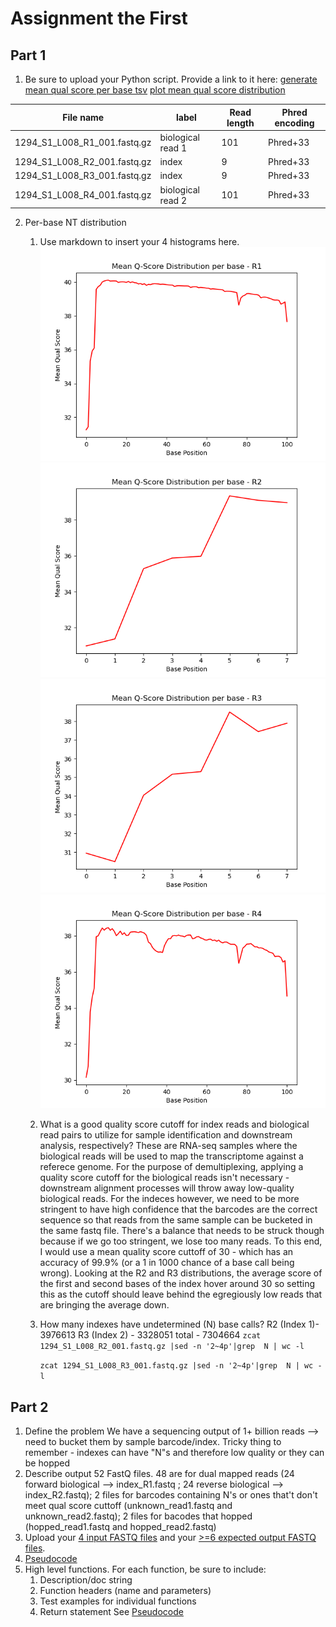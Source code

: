 # Assignment the First

## Part 1
1. Be sure to upload your Python script. Provide a link to it here:
[generate mean qual score per base tsv](../avg_qscore_tsv.py)
[plot mean qual score distribution](../plt_qscore_distribution.py)

| File name | label | Read length | Phred encoding |
|---|---|---|---|
| 1294_S1_L008_R1_001.fastq.gz | biological read 1 | 101 | Phred+33 |
| 1294_S1_L008_R2_001.fastq.gz | index | 9 | Phred+33 |
| 1294_S1_L008_R3_001.fastq.gz | index | 9 | Phred+33 |
| 1294_S1_L008_R4_001.fastq.gz | biological read 2|  101| Phred+33 |

2. Per-base NT distribution
    1. Use markdown to insert your 4 histograms here.
    ![alt text](../plots/R1_mean_qscore_distribution.png)
    ![alt text](../plots/R2_mean_qscore_distribution.png)
    ![alt text](../plots/R3_mean_qscore_distribution.png)
    ![alt text](../plots/R4_mean_qscore_distribution.png)
    2. What is a good quality score cutoff for index reads and biological read pairs to utilize for sample identification and downstream analysis, respectively?
    These are RNA-seq samples where the biological reads will be used to map the transcriptome against a referece genome. For the purpose of demultiplexing, applying a quality score cutoff for the biological reads isn't necessary - downstream alignment processes will throw away low-quality biological reads. For the indeces however, we need to be more stringent to have high confidence that the barcodes are the correct sequence so that reads from the same sample can be bucketed in the same fastq file. There's a balance that needs to be struck though because if we go too stringent, we lose too many reads. To this end, I would use a mean quality score cuttoff of 30 - which has an accuracy of 99.9% (or a 1 in 1000 chance of a base call being wrong). Looking at the R2 and R3 distributions, the average score of the first and second bases of the index hover around 30 so setting this as the cutoff should leave behind the egregiously low reads that are bringing the average down.
    3. How many indexes have undetermined (N) base calls?
        R2 (Index 1)- 3976613
        R3 (Index 2) - 3328051
        total - 7304664
        ```zcat 1294_S1_L008_R2_001.fastq.gz |sed -n '2~4p'|grep  N | wc -l```

        ```zcat 1294_S1_L008_R3_001.fastq.gz |sed -n '2~4p'|grep  N | wc -l```
    
## Part 2
1. Define the problem
We have a sequencing output of 1+ billion reads --> need to bucket them by sample barcode/index. Tricky thing to remember - indexes can have "N"s and therefore low quality or they can be hopped
2. Describe output
52 FastQ files. 48 are for dual mapped reads (24 forward biological --> index_R1.fastq ; 24 reverse biological --> index_R2.fastq); 2 files for barcodes containing N's or ones that't don't meet qual score cuttoff (unknown_read1.fastq and unknown_read2.fastq); 2 files for bacodes that hopped (hopped_read1.fastq and hopped_read2.fastq)
3. Upload your [4 input FASTQ files](../TEST-input_FASTQ) and your [>=6 expected output FASTQ files](../TEST-output_FASTQ).
4. [Pseudocode](demux_pseudocode.md)
5. High level functions. For each function, be sure to include:
    1. Description/doc string
    2. Function headers (name and parameters)
    3. Test examples for individual functions
    4. Return statement
    See [Pseudocode](demux_pseudocode.md)
